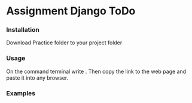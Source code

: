 # Assignment Django ToDo
 ### Installation 
 Download Practice folder to your project folder
 ###  Usage
On the command terminal write <python manage.py runserver>. Then copy the link to the web page and paste it into any browser.
 ### Examples
